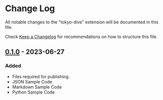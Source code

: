 # Change Log

All notable changes to the "tokyo-dive" extension will be documented in this file.

Check [Keep a Changelog](http://keepachangelog.com/) for recommendations on how to structure this file.

## [0.1.0] - 2023-06-27

### Added

- Files required for publishing.
- JSON Sample Code
- Markdown Sample Code
- Python Sample Code

[0.1.0]: https://github.com/sukemoritech/tokyo-dive/tree/v0.1.0

